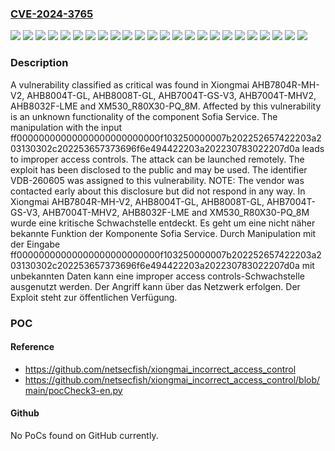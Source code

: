 ### [CVE-2024-3765](https://cve.mitre.org/cgi-bin/cvename.cgi?name=CVE-2024-3765)
![](https://img.shields.io/static/v1?label=Product&message=AHB7004T-GS-V3&color=blue)
![](https://img.shields.io/static/v1?label=Product&message=AHB7004T-MHV2&color=blue)
![](https://img.shields.io/static/v1?label=Product&message=AHB7804R-MH-V2&color=blue)
![](https://img.shields.io/static/v1?label=Product&message=AHB8004T-GL&color=blue)
![](https://img.shields.io/static/v1?label=Product&message=AHB8008T-GL&color=blue)
![](https://img.shields.io/static/v1?label=Product&message=AHB8032F-LME&color=blue)
![](https://img.shields.io/static/v1?label=Product&message=XM530_R80X30-PQ_8M&color=blue)
![](https://img.shields.io/static/v1?label=Version&message=4.02.R11.24340142.10001.131900.00000%20&color=brightgreen)
![](https://img.shields.io/static/v1?label=Version&message=4.02.R11.A8531149.10001.131900.00000%20&color=brightgreen)
![](https://img.shields.io/static/v1?label=Version&message=4.02.R11.C6380171.11201.141900.00000%20&color=brightgreen)
![](https://img.shields.io/static/v1?label=Version&message=4.02.r11.24340142.10001.131900.00000%20&color=brightgreen)
![](https://img.shields.io/static/v1?label=Version&message=4.02.r11.a8531149.10001.131900.00000%20&color=brightgreen)
![](https://img.shields.io/static/v1?label=Version&message=4.02.r11.c6380171.11201.141900.00000%20&color=brightgreen)
![](https://img.shields.io/static/v1?label=Version&message=4.03.R11.0000020X.11201.042300.0000005%20&color=brightgreen)
![](https://img.shields.io/static/v1?label=Version&message=4.03.R11.4912720B.11201.142300.0000004%20&color=brightgreen)
![](https://img.shields.io/static/v1?label=Version&message=4.03.R11.4912720D.11201.142300.0000004%20&color=brightgreen)
![](https://img.shields.io/static/v1?label=Version&message=4.03.R11.4915714A.12201.142300.0000000%20&color=brightgreen)
![](https://img.shields.io/static/v1?label=Version&message=4.03.r11.0000020x.11201.042300.0000005%20&color=brightgreen)
![](https://img.shields.io/static/v1?label=Version&message=4.03.r11.4912720b.11201.142300.0000004%20&color=brightgreen)
![](https://img.shields.io/static/v1?label=Version&message=4.03.r11.4912720d.11201.142300.0000004%20&color=brightgreen)
![](https://img.shields.io/static/v1?label=Version&message=4.03.r11.4915714a.12201.142300.0000000%20&color=brightgreen)
![](https://img.shields.io/static/v1?label=Version&message=5.00.R02.00030751.10010.348717.0000000%20&color=brightgreen)
![](https://img.shields.io/static/v1?label=Version&message=5.00.r02.00030751.10010.348717.0000000%20&color=brightgreen)
![](https://img.shields.io/static/v1?label=Vulnerability&message=CWE-284%20Improper%20Access%20Controls&color=brightgreen)

### Description

A vulnerability classified as critical was found in Xiongmai AHB7804R-MH-V2, AHB8004T-GL, AHB8008T-GL, AHB7004T-GS-V3, AHB7004T-MHV2, AHB8032F-LME and XM530_R80X30-PQ_8M. Affected by this vulnerability is an unknown functionality of the component Sofia Service. The manipulation with the input ff00000000000000000000000000f103250000007b202252657422203a203130302c202253657373696f6e494422203a202230783022207d0a leads to improper access controls. The attack can be launched remotely. The exploit has been disclosed to the public and may be used. The identifier VDB-260605 was assigned to this vulnerability. NOTE: The vendor was contacted early about this disclosure but did not respond in any way.
In Xiongmai AHB7804R-MH-V2, AHB8004T-GL, AHB8008T-GL, AHB7004T-GS-V3, AHB7004T-MHV2, AHB8032F-LME and XM530_R80X30-PQ_8M wurde eine kritische Schwachstelle entdeckt. Es geht um eine nicht näher bekannte Funktion der Komponente Sofia Service. Durch Manipulation mit der Eingabe ff00000000000000000000000000f103250000007b202252657422203a203130302c202253657373696f6e494422203a202230783022207d0a mit unbekannten Daten kann eine improper access controls-Schwachstelle ausgenutzt werden. Der Angriff kann über das Netzwerk erfolgen. Der Exploit steht zur öffentlichen Verfügung.

### POC

#### Reference
- https://github.com/netsecfish/xiongmai_incorrect_access_control
- https://github.com/netsecfish/xiongmai_incorrect_access_control/blob/main/pocCheck3-en.py

#### Github
No PoCs found on GitHub currently.

